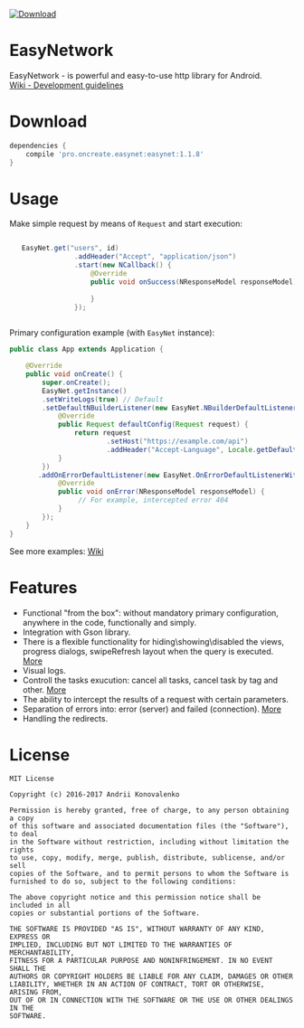[ ![Download](https://api.bintray.com/packages/jaksab/EasyNetwork/easynet/images/download.svg) ](https://bintray.com/jaksab/EasyNetwork/easynet/_latestVersion)

# EasyNetwork

EasyNetwork - is powerful and easy-to-use http library for Android. <br/> 
[Wiki - Development guidelines](https://github.com/jaksab/EasyNetwork/wiki)

# Download
  
```groovy
dependencies {
    compile 'pro.oncreate.easynet:easynet:1.1.8'
}
```

# Usage

Make simple request by means of `Request` and start execution: 


```java

   EasyNet.get("users", id)
                .addHeader("Accept", "application/json")
                .start(new NCallback() {
                    @Override
                    public void onSuccess(NResponseModel responseModel) {
                        
                    }
                });
                
```

Primary configuration example (with `EasyNet` instance):

```java
public class App extends Application {

    @Override
    public void onCreate() {
        super.onCreate();
        EasyNet.getInstance()
        .setWriteLogs(true) // Default
        .setDefaultNBuilderListener(new EasyNet.NBuilderDefaultListener() {
            @Override
            public Request defaultConfig(Request request) {
                return request
                        .setHost("https://example.com/api")
                        .addHeader("Accept-Language", Locale.getDefault().toString());
            }
        })
       .addOnErrorDefaultListener(new EasyNet.OnErrorDefaultListenerWithCode(404) {
            @Override
            public void onError(NResponseModel responseModel) {
                 // For example, intercepted error 404
            }
        });
    }
}
```

See more examples: [Wiki](https://github.com/jaksab/EasyNetwork/wiki)

# Features

- Functional "from the box": without mandatory primary configuration, anywhere in the code, functionally and simply.
- Integration with Gson library.
- There is a flexible functionality for hiding\showing\disabled the views, progress dialogs, swipeRefresh layout when the query is executed. [More](https://github.com/jaksab/EasyNetwork/wiki/5.-Progress-control)
- Visual logs.
- Controll the tasks exucution: cancel all tasks, cancel task by tag and other. [More](https://github.com/jaksab/EasyNetwork/wiki/7.-Execution-control)
- The ability to intercept the results of a request with certain parameters.
- Separation of errors into: error (server) and failed (connection). [More](https://github.com/jaksab/EasyNetwork/wiki/4.-Error-processing)
- Handling the redirects.

# License

```
MIT License

Copyright (c) 2016-2017 Andrii Konovalenko

Permission is hereby granted, free of charge, to any person obtaining a copy
of this software and associated documentation files (the "Software"), to deal
in the Software without restriction, including without limitation the rights
to use, copy, modify, merge, publish, distribute, sublicense, and/or sell
copies of the Software, and to permit persons to whom the Software is
furnished to do so, subject to the following conditions:

The above copyright notice and this permission notice shall be included in all
copies or substantial portions of the Software.

THE SOFTWARE IS PROVIDED "AS IS", WITHOUT WARRANTY OF ANY KIND, EXPRESS OR
IMPLIED, INCLUDING BUT NOT LIMITED TO THE WARRANTIES OF MERCHANTABILITY,
FITNESS FOR A PARTICULAR PURPOSE AND NONINFRINGEMENT. IN NO EVENT SHALL THE
AUTHORS OR COPYRIGHT HOLDERS BE LIABLE FOR ANY CLAIM, DAMAGES OR OTHER
LIABILITY, WHETHER IN AN ACTION OF CONTRACT, TORT OR OTHERWISE, ARISING FROM,
OUT OF OR IN CONNECTION WITH THE SOFTWARE OR THE USE OR OTHER DEALINGS IN THE
SOFTWARE.
```
